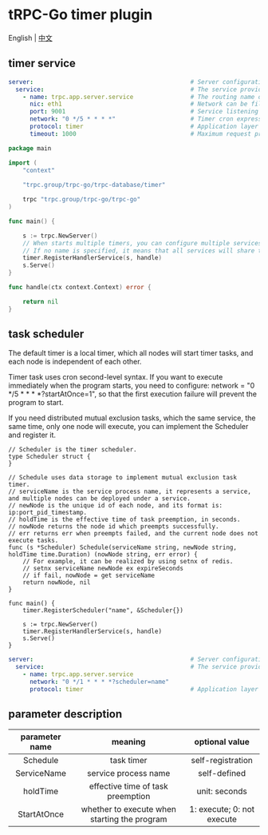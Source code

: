 # tRPC-Go timer plugin

English | [中文](README.zh_CN.md)

## timer service

```yaml
server:                                            # Server configuration.
  service:                                         # The service provided by the business service can have multiple.
    - name: trpc.app.server.service                # The routing name of the service can be defined by yourself. For monitor reports, you need to use the name of trpc.${app}.${server}.service if you use the 123 platform.
      nic: eth1                                    # Network can be filled in casually, mainly used for mutual exclusion of distributed.
      port: 9001                                   # Service listening port can use placeholder ${port}.
      network: "0 */5 * * * *"                     # Timer cron expression: [second minute hour day month weekday], like: "0 */5 * * * *" means every 5 minutes.
      protocol: timer                              # Application layer protocol.
      timeout: 1000                                # Maximum request processing time, in milliseconds.
```

```go
package main

import (
	"context"
	
	"trpc.group/trpc-go/trpc-database/timer"

	trpc "trpc.group/trpc-go/trpc-go"
)

func main() {

	s := trpc.NewServer()
    // When starts multiple timers, you can configure multiple services, and use timer.RegisterHandlerService(s.Service("name"), handle) to configure the matching relationship between service and handler.
    // If no name is specified, it means that all services will share the same handler.
	timer.RegisterHandlerService(s, handle)
	s.Serve()
}

func handle(ctx context.Context) error {

	return nil
}
```

## task scheduler
The default timer is a local timer, which all nodes will start timer tasks, and each node is independent of each other.

Timer task uses cron second-level syntax. If you want to execute immediately when the program starts, you need to configure: network = "0 */5 * * * *?startAtOnce=1", so that the first execution failure will prevent the program to start.

If you need distributed mutual exclusion tasks, which the same service, the same time, only one node will execute, you can implement the Scheduler and register it.
```golang
// Scheduler is the timer scheduler.
type Scheduler struct {
}

// Schedule uses data storage to implement mutual exclusion task timer.
// serviceName is the service process name, it represents a service, and multiple nodes can be deployed under a service.
// newNode is the unique id of each node, and its format is: ip:port_pid_timestamp.
// holdTime is the effective time of task preemption, in seconds.
// nowNode returns the node id which preempts successfully.
// err returns err when preempts failed, and the current node does not execute tasks.
func (s *Scheduler) Schedule(serviceName string, newNode string, holdTime time.Duration) (nowNode string, err error) {
    // For example, it can be realized by using setnx of redis.
	// setnx serviceName newNode ex expireSeconds
	// if fail, nowNode = get serviceName
	return nowNode, nil
}
```
```golang
func main() {
	timer.RegisterScheduler("name", &Scheduler{})

	s := trpc.NewServer()
	timer.RegisterHandlerService(s, handle)
	s.Serve()
}
```
```yaml
server:                                            # Server configuration.
  service:                                         # The service provided by the business service can have multiple.
    - name: trpc.app.server.service
      network: "0 */1 * * * *?scheduler=name"
      protocol: timer                              # Application layer protocol.
```

## parameter description


| parameter name        | meaning         | optional value        |
|:-----------:|:----------:|:----------:|
| Schedule    | task timer      | self-registration       |
| ServiceName | service process name     | self-defined        |
| holdTime    | effective time of task preemption  | unit: seconds       |
| StartAtOnce | whether to execute when starting the program | 1: execute; 0: not execute |
